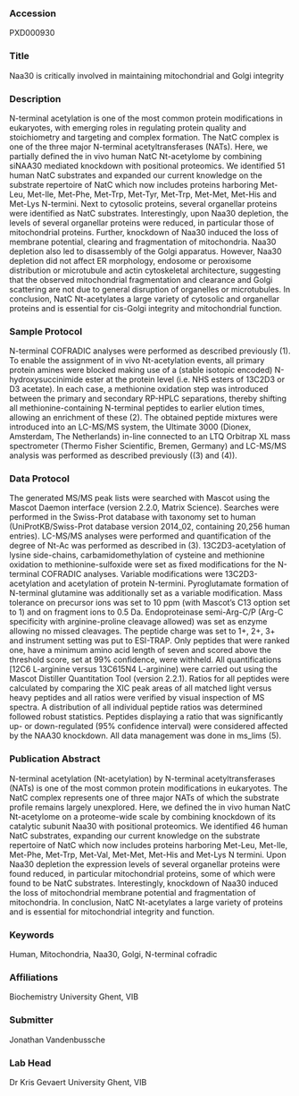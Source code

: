 ### Accession
PXD000930

### Title
Naa30 is critically involved in maintaining mitochondrial and Golgi integrity

### Description
N-terminal acetylation is one of the most common protein modifications in eukaryotes, with emerging roles in regulating protein quality and stoichiometry and targeting and complex formation. The NatC complex is one of the three major N-terminal acetyltransferases (NATs). Here, we partially defined the in vivo human NatC Nt-acetylome by combining siNAA30 mediated knockdown with positional proteomics. We identified 51 human NatC substrates and expanded our current knowledge on the substrate repertoire of NatC which now includes proteins harboring Met-Leu, Met-Ile, Met-Phe, Met-Trp, Met-Tyr, Met-Trp, Met-Met, Met-His and Met-Lys N-termini. Next to cytosolic proteins, several organellar proteins were identified as NatC substrates. Interestingly, upon Naa30 depletion, the levels of several organellar proteins were reduced, in particular those of mitochondrial proteins. Further, knockdown of Naa30 induced the loss of membrane potential, clearing and fragmentation of mitochondria. Naa30 depletion also led to disassembly of the Golgi apparatus. However, Naa30 depletion did not affect ER morphology, endosome or peroxisome distribution or microtubule and actin cytoskeletal architecture, suggesting that the observed mitochondrial fragmentation and clearance and Golgi scattering are not due to general disruption of organelles or microtubules. In conclusion, NatC Nt-acetylates a large variety of cytosolic and organellar proteins and is essential for cis-Golgi integrity and mitochondrial function.

### Sample Protocol
N-terminal COFRADIC analyses were performed as described previously (1). To enable the assignment of in vivo Nt-acetylation events, all primary protein amines were blocked making use of a (stable isotopic encoded) N-hydroxysuccinimide ester at the protein level (i.e. NHS esters of 13C2D3 or D3 acetate). In each case, a methionine oxidation step was introduced between the primary and secondary RP-HPLC separations, thereby shifting all methionine-containing N-terminal peptides to earlier elution times, allowing an enrichment of these (2).  The obtained peptide mixtures were introduced into an LC-MS/MS system, the Ultimate 3000 (Dionex, Amsterdam, The Netherlands) in-line connected to an LTQ Orbitrap XL mass spectrometer (Thermo Fisher Scientific, Bremen, Germany) and LC-MS/MS analysis was performed as described previously ((3) and (4)).

### Data Protocol
The generated MS/MS peak lists were searched with Mascot using the Mascot Daemon interface (version 2.2.0, Matrix Science). Searches were performed in the Swiss-Prot database with taxonomy set to human (UniProtKB/Swiss-Prot database version 2014_02, containing 20,256 human entries). LC-MS/MS analyses were performed and quantification of the degree of Nt-Ac was performed as described in (3). 13C2D3-acetylation of lysine side-chains, carbamidomethylation of cysteine and methionine oxidation to methionine-sulfoxide were set as fixed modifications for the N-terminal COFRADIC analyses. Variable modifications were 13C2D3-acetylation and acetylation of protein N-termini. Pyroglutamate formation of N-terminal glutamine was additionally set as a variable modification. Mass tolerance on precursor ions was set to 10 ppm (with Mascot’s C13 option set to 1) and on fragment ions to 0.5 Da. Endoproteinase semi-Arg-C/P (Arg-C specificity with arginine-proline cleavage allowed) was set as enzyme allowing no missed cleavages. The peptide charge was set to 1+, 2+, 3+ and instrument setting was put to ESI-TRAP. Only peptides that were ranked one, have a minimum amino acid length of seven and scored above the threshold score, set at 99% confidence, were withheld. All quantifications [12C6 L-arginine versus 13C615N4 L-arginine) were carried out using the Mascot Distiller Quantitation Tool (version 2.2.1). Ratios for all peptides were calculated by comparing the XIC peak areas of all matched light versus heavy peptides and all ratios were verified by visual inspection of MS spectra. A distribution of all individual peptide ratios was determined followed robust statistics. Peptides displaying a ratio that was significantly up- or down-regulated (95% confidence interval) were considered affected by the NAA30 knockdown. All data management was done in ms_lims (5).

### Publication Abstract
N-terminal acetylation (Nt-acetylation) by N-terminal acetyltransferases (NATs) is one of the most common protein modifications in eukaryotes. The NatC complex represents one of three major NATs of which the substrate profile remains largely unexplored. Here, we defined the in vivo human NatC Nt-acetylome on a proteome-wide scale by combining knockdown of its catalytic subunit Naa30 with positional proteomics. We identified 46 human NatC substrates, expanding our current knowledge on the substrate repertoire of NatC which now includes proteins harboring Met-Leu, Met-Ile, Met-Phe, Met-Trp, Met-Val, Met-Met, Met-His and Met-Lys N termini. Upon Naa30 depletion the expression levels of several organellar proteins were found reduced, in particular mitochondrial proteins, some of which were found to be NatC substrates. Interestingly, knockdown of Naa30 induced the loss of mitochondrial membrane potential and fragmentation of mitochondria. In conclusion, NatC Nt-acetylates a large variety of proteins and is essential for mitochondrial integrity and function.

### Keywords
Human, Mitochondria, Naa30, Golgi, N-terminal cofradic

### Affiliations
Biochemistry
University Ghent, VIB

### Submitter
Jonathan Vandenbussche

### Lab Head
Dr Kris Gevaert
University Ghent, VIB


